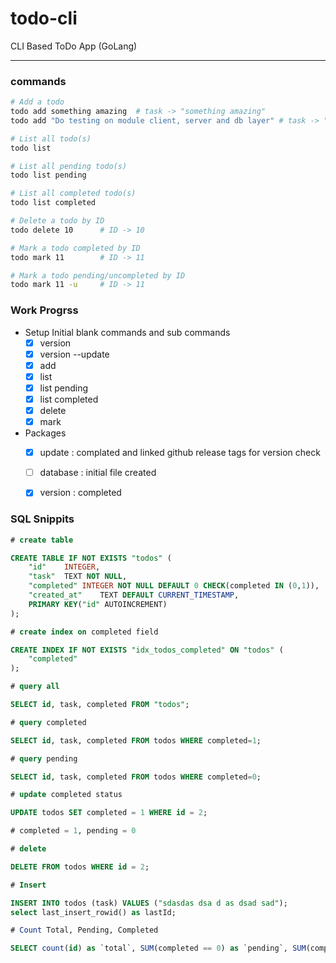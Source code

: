 # todo-cli
CLI Based ToDo App (GoLang)

---


### commands

```zsh
# Add a todo
todo add something amazing  # task -> "something amazing"
todo add "Do testing on module client, server and db layer" # task -> "Do testing on module client, server and db layer"

# List all todo(s)
todo list

# List all pending todo(s)
todo list pending

# List all completed todo(s)
todo list completed

# Delete a todo by ID
todo delete 10      # ID -> 10

# Mark a todo completed by ID
todo mark 11        # ID -> 11

# Mark a todo pending/uncompleted by ID
todo mark 11 -u     # ID -> 11
```


### Work Progrss
- Setup Initial blank commands and sub commands
  - [X] version
  - [X] version --update
  - [X] add
  - [X] list
  - [X] list pending
  - [X] list completed
  - [X] delete
  - [X] mark

- Packages
  - [X] update : complated and linked github release tags for version check
  - [ ] database : initial file created
  - [X] version : completed



### SQL Snippits


```sql
# create table

CREATE TABLE IF NOT EXISTS "todos" (
	"id"	INTEGER,
	"task"	TEXT NOT NULL,
	"completed"	INTEGER NOT NULL DEFAULT 0 CHECK(completed IN (0,1)),
	"created_at"	TEXT DEFAULT CURRENT_TIMESTAMP,
	PRIMARY KEY("id" AUTOINCREMENT)
);

```

```sql
# create index on completed field

CREATE INDEX IF NOT EXISTS "idx_todos_completed" ON "todos" (
	"completed"
);

```

```sql
# query all

SELECT id, task, completed FROM "todos";

# query completed

SELECT id, task, completed FROM todos WHERE completed=1;

# query pending

SELECT id, task, completed FROM todos WHERE completed=0;

```

```sql
# update completed status

UPDATE todos SET completed = 1 WHERE id = 2;

# completed = 1, pending = 0
```

```sql
# delete 

DELETE FROM todos WHERE id = 2;

```

```sql
# Insert

INSERT INTO todos (task) VALUES ("sdasdas dsa d as dsad sad");
select last_insert_rowid() as lastId;

```

```sql
# Count Total, Pending, Completed

SELECT count(id) as `total`, SUM(completed == 0) as `pending`, SUM(completed == 1) as `completed` from todos;

```
